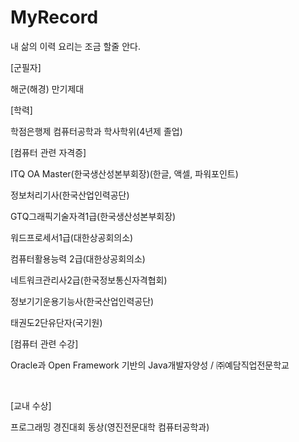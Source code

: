 # MyRecord
내 삶의 이력
요리는 조금 할줄 안다.

[군필자]

해군(해경) 만기제대

[학력]

학점은행제 컴퓨터공학과 학사학위(4년제 졸업)



[컴퓨터 관련 자격증]

ITQ OA Master(한국생산성본부회장)(한글, 액셀, 파워포인트)

정보처리기사(한국산업인력공단)

GTQ그래픽기술자격1급(한국생산성본부회장)

워드프로세서1급(대한상공회의소)

컴퓨터활용능력 2급(대한상공회의소)

네트워크관리사2급(한국정보통신자격협회)

정보기기운용기능사(한국산업인력공단)

태권도2단유단자(국기원)




[컴퓨터 관련 수강]

Oracle과 Open Framework 기반의 Java개발자양성 / ㈜예담직업전문학교

​

[교내 수상]

프로그래밍 경진대회 동상(영진전문대학 컴퓨터공학과)
